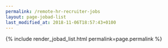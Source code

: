 ```yaml
---
permalink: /remote-hr-recruiter-jobs
layout: page-jobad-list
last_modified_at: 2018-11-06T18:57:43+0100
---
```

{% include render_jobad_list.html permalink=page.permalink %}

